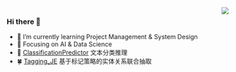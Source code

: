 
<img align="right" src="https://github-readme-stats.vercel.app/api?username=Song12321&show_icons=true&theme=dark&icon_color=CE1D2D&text_color=718096&bg_color=ffffff&hide_title=true" />

### Hi there 👋

 - 🌱 I’m currently learning Project Management & System Design
 - 🎯 Focusing on AI & Data Science
 - 🤔 [ClassificationPredictor](https://github.com/Song12321/ClassificationPredictor) 文本分类推理
 - 🍀 [Tagging_JE](https://github.com/Song12321/Tagging_JE) 基于标记策略的实体关系联合抽取
<!--
**Song12321/Song12321** is a ✨ _special_ ✨ repository because its `README.md` (this file) appears on your GitHub profile.

Here are some ideas to get you started:

- 🔭 I’m currently working on ...
- 🌱 I’m currently learning ...
- 👯 I’m looking to collaborate on ...
- 🤔 I’m looking for help with ...
- 💬 Ask me about ...
- 📫 How to reach me: ...
- 😄 Pronouns: ...
- ⚡ Fun fact: ...
-->

 
